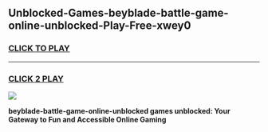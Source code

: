 
## Unblocked-Games-beyblade-battle-game-online-unblocked-Play-Free-xwey0
<h3>
<a href="https://premium76.site?title=beyblade-battle-game-online-unblocked&ref=20A">CLICK TO PLAY</a></h3>
<hr>

<h3>
<a href="https://premium76.site?title=beyblade-battle-game-online-unblocked&ref=20A">CLICK 2 PLAY</a>
  
</h3>

<a href="https://premium76.site?title=beyblade-battle-game-online-unblocked&ref=20A"><img src="https://clearcache.store/games.png"></a>


**beyblade-battle-game-online-unblocked games unblocked: Your Gateway to Fun and Accessible Online Gaming**
